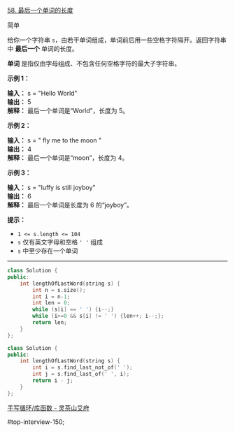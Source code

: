 [58. 最后一个单词的长度](https://leetcode.cn/problems/length-of-last-word/)

简单

给你一个字符串 `s`，由若干单词组成，单词前后用一些空格字符隔开。返回字符串中 **最后一个** 单词的长度。

**单词** 是指仅由字母组成、不包含任何空格字符的最大子字符串。

**示例 1：**

**输入：** s = "Hello World"  
**输出：** 5  
**解释：** 最后一个单词是“World”，长度为 5。  

**示例 2：**

**输入：** s = "   fly me   to   the moon  "  
**输出：** 4  
**解释：** 最后一个单词是“moon”，长度为 4。  

**示例 3：**

**输入：** s = "luffy is still joyboy"  
**输出：** 6  
**解释：** 最后一个单词是长度为 6 的“joyboy”。  

**提示：**

- `1 <= s.length <= 104`
- `s` 仅有英文字母和空格 `' '` 组成
- `s` 中至少存在一个单词
---- ----
```cpp
class Solution {
public:
    int lengthOfLastWord(string s) {
        int n = s.size();
        int i = n-1;
        int len = 0;
        while (s[i] == ' ') {i--;}
        while (i>=0 && s[i] != ' ') {len++; i--;};
        return len;
    }
};
```

```cpp
class Solution {
public:
    int lengthOfLastWord(string s) {
        int i = s.find_last_not_of(' ');
        int j = s.find_last_of(' ', i);
        return i - j;
    }
};
```
[手写循环/库函数 - 灵茶山艾府](https://leetcode.cn/problems/length-of-last-word/solutions/2787453/liang-chong-xie-fa-shou-xie-xun-huan-ku-nmzli/)

#top-interview-150; 